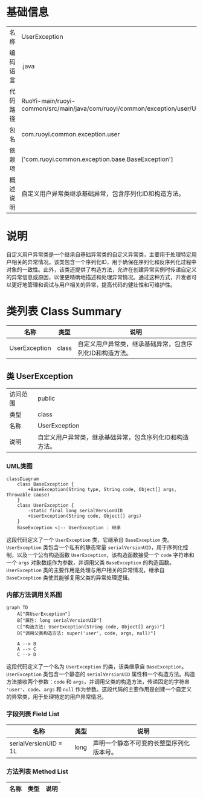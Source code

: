 # 基础信息

|      |      |
|------|------|
| 名称 | UserException |
| 编码语言 | .java |
| 代码路径 | RuoYi-main/ruoyi-common/src/main/java/com/ruoyi/common/exception/user/UserException.java |
| 包名 | com.ruoyi.common.exception.user |
| 依赖项 | ['com.ruoyi.common.exception.base.BaseException'] |
| 概述说明 | 自定义用户异常类继承基础异常，包含序列化ID和构造方法。 |

# 说明

自定义用户异常类是一个继承自基础异常类的自定义异常类，主要用于处理特定用户相关的异常情况。该类包含一个序列化ID，用于确保在序列化和反序列化过程中对象的一致性。此外，该类还提供了构造方法，允许在创建异常实例时传递自定义的异常信息或原因，以便更精确地描述和处理异常情况。通过这种方式，开发者可以更好地管理和调试与用户相关的异常，提高代码的健壮性和可维护性。

# 类列表 Class Summary

| 名称   | 类型  | 说明 |
|-------|------|-------------|
| UserException | class | 自定义用户异常类，继承基础异常，包含序列化ID和构造方法。 |



## 类 UserException

|      |      |
|------|------|
| 访问范围 | public |
| 类型 | class |
| 名称 | UserException |
| 说明 | 自定义用户异常类，继承基础异常，包含序列化ID和构造方法。 |


### UML类图

```mermaid
classDiagram
    class BaseException {
        +BaseException(String type, String code, Object[] args, Throwable cause)
    }
    class UserException {
        -static final long serialVersionUID
        +UserException(String code, Object[] args)
    }
    BaseException <|-- UserException : 继承
```

这段代码定义了一个 `UserException` 类，它继承自 `BaseException` 类。`UserException` 类包含一个私有的静态常量 `serialVersionUID`，用于序列化控制，以及一个公有构造函数 `UserException`，该构造函数接受一个 `code` 字符串和一个 `args` 对象数组作为参数，并调用父类 `BaseException` 的构造函数。`UserException` 类的主要作用是处理与用户相关的异常情况，继承自 `BaseException` 类使其能够复用父类的异常处理逻辑。


### 内部方法调用关系图

```mermaid
graph TD
    A["类UserException"]
    B["属性: long serialVersionUID"]
    C["构造方法: UserException(String code, Object[] args)"]
    D["调用父类构造方法: super('user', code, args, null)"]

    A --> B
    A --> C
    C --> D
```

这段代码定义了一个名为 `UserException` 的类，该类继承自 `BaseException`。`UserException` 类包含一个静态的 `serialVersionUID` 属性和一个构造方法。构造方法接收两个参数：`code` 和 `args`，并调用父类的构造方法，传递固定的字符串 `'user'`、`code`、`args` 和 `null` 作为参数。这段代码的主要作用是创建一个自定义的异常类，用于处理特定的用户异常情况。

### 字段列表 Field List

| 名称  | 类型  | 说明 |
|-------|-------|------|
| serialVersionUID = 1L | long | 声明一个静态不可变的长整型序列化版本号。 |

### 方法列表 Method List

| 名称  | 类型  | 说明 |
|-------|-------|------|




